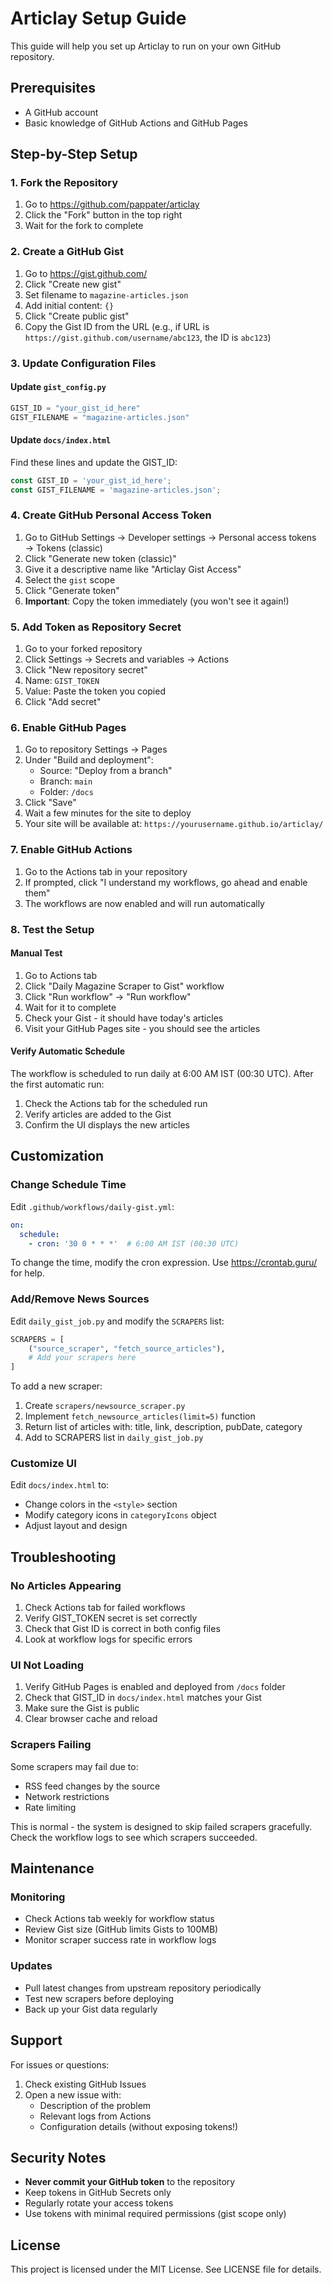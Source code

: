 # Articlay Setup Guide

This guide will help you set up Articlay to run on your own GitHub repository.

## Prerequisites

- A GitHub account
- Basic knowledge of GitHub Actions and GitHub Pages

## Step-by-Step Setup

### 1. Fork the Repository

1. Go to https://github.com/pappater/articlay
2. Click the "Fork" button in the top right
3. Wait for the fork to complete

### 2. Create a GitHub Gist

1. Go to https://gist.github.com/
2. Click "Create new gist"
3. Set filename to `magazine-articles.json`
4. Add initial content: `{}`
5. Click "Create public gist"
6. Copy the Gist ID from the URL (e.g., if URL is `https://gist.github.com/username/abc123`, the ID is `abc123`)

### 3. Update Configuration Files

#### Update `gist_config.py`

```python
GIST_ID = "your_gist_id_here"
GIST_FILENAME = "magazine-articles.json"
```

#### Update `docs/index.html`

Find these lines and update the GIST_ID:

```javascript
const GIST_ID = 'your_gist_id_here';
const GIST_FILENAME = 'magazine-articles.json';
```

### 4. Create GitHub Personal Access Token

1. Go to GitHub Settings → Developer settings → Personal access tokens → Tokens (classic)
2. Click "Generate new token (classic)"
3. Give it a descriptive name like "Articlay Gist Access"
4. Select the `gist` scope
5. Click "Generate token"
6. **Important**: Copy the token immediately (you won't see it again!)

### 5. Add Token as Repository Secret

1. Go to your forked repository
2. Click Settings → Secrets and variables → Actions
3. Click "New repository secret"
4. Name: `GIST_TOKEN`
5. Value: Paste the token you copied
6. Click "Add secret"

### 6. Enable GitHub Pages

1. Go to repository Settings → Pages
2. Under "Build and deployment":
   - Source: "Deploy from a branch"
   - Branch: `main`
   - Folder: `/docs`
3. Click "Save"
4. Wait a few minutes for the site to deploy
5. Your site will be available at: `https://yourusername.github.io/articlay/`

### 7. Enable GitHub Actions

1. Go to the Actions tab in your repository
2. If prompted, click "I understand my workflows, go ahead and enable them"
3. The workflows are now enabled and will run automatically

### 8. Test the Setup

#### Manual Test

1. Go to Actions tab
2. Click "Daily Magazine Scraper to Gist" workflow
3. Click "Run workflow" → "Run workflow"
4. Wait for it to complete
5. Check your Gist - it should have today's articles
6. Visit your GitHub Pages site - you should see the articles

#### Verify Automatic Schedule

The workflow is scheduled to run daily at 6:00 AM IST (00:30 UTC). After the first automatic run:

1. Check the Actions tab for the scheduled run
2. Verify articles are added to the Gist
3. Confirm the UI displays the new articles

## Customization

### Change Schedule Time

Edit `.github/workflows/daily-gist.yml`:

```yaml
on:
  schedule:
    - cron: '30 0 * * *'  # 6:00 AM IST (00:30 UTC)
```

To change the time, modify the cron expression. Use https://crontab.guru/ for help.

### Add/Remove News Sources

Edit `daily_gist_job.py` and modify the `SCRAPERS` list:

```python
SCRAPERS = [
    ("source_scraper", "fetch_source_articles"),
    # Add your scrapers here
]
```

To add a new scraper:

1. Create `scrapers/newsource_scraper.py`
2. Implement `fetch_newsource_articles(limit=5)` function
3. Return list of articles with: title, link, description, pubDate, category
4. Add to SCRAPERS list in `daily_gist_job.py`

### Customize UI

Edit `docs/index.html` to:
- Change colors in the `<style>` section
- Modify category icons in `categoryIcons` object
- Adjust layout and design

## Troubleshooting

### No Articles Appearing

1. Check Actions tab for failed workflows
2. Verify GIST_TOKEN secret is set correctly
3. Check that Gist ID is correct in both config files
4. Look at workflow logs for specific errors

### UI Not Loading

1. Verify GitHub Pages is enabled and deployed from `/docs` folder
2. Check that GIST_ID in `docs/index.html` matches your Gist
3. Make sure the Gist is public
4. Clear browser cache and reload

### Scrapers Failing

Some scrapers may fail due to:
- RSS feed changes by the source
- Network restrictions
- Rate limiting

This is normal - the system is designed to skip failed scrapers gracefully. Check the workflow logs to see which scrapers succeeded.

## Maintenance

### Monitoring

- Check Actions tab weekly for workflow status
- Review Gist size (GitHub limits Gists to 100MB)
- Monitor scraper success rate in workflow logs

### Updates

- Pull latest changes from upstream repository periodically
- Test new scrapers before deploying
- Back up your Gist data regularly

## Support

For issues or questions:
1. Check existing GitHub Issues
2. Open a new issue with:
   - Description of the problem
   - Relevant logs from Actions
   - Configuration details (without exposing tokens!)

## Security Notes

- **Never commit your GitHub token** to the repository
- Keep tokens in GitHub Secrets only
- Regularly rotate your access tokens
- Use tokens with minimal required permissions (gist scope only)

## License

This project is licensed under the MIT License. See LICENSE file for details.
